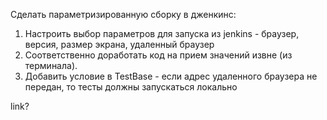 Сделать параметризированную сборку в дженкинс:
1. Настроить выбор параметров для запуска из jenkins - браузер, версия, размер экрана, удаленный браузер
2. Соответственно доработать код на прием значений извне (из терминала).
3. Добавить условие в TestBase - если адрес удаленного браузера не передан, то тесты должны запускаться локально

link?